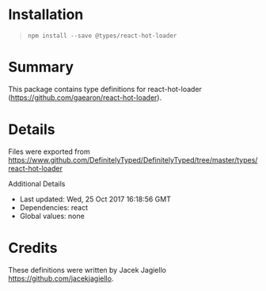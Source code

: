 # Installation
> `npm install --save @types/react-hot-loader`

# Summary
This package contains type definitions for react-hot-loader (https://github.com/gaearon/react-hot-loader).

# Details
Files were exported from https://www.github.com/DefinitelyTyped/DefinitelyTyped/tree/master/types/react-hot-loader

Additional Details
 * Last updated: Wed, 25 Oct 2017 16:18:56 GMT
 * Dependencies: react
 * Global values: none

# Credits
These definitions were written by Jacek Jagiello <https://github.com/jacekjagiello>.
